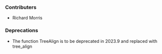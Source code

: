 <!--
A new scriv changelog fragment.

Uncomment the section that is right (remove the HTML comment wrapper).
-->

### Contributers

- Richard Morris

<!--
### ENH

- A bullet item for the ENH category.

-->
<!--
### BUG

- A bullet item for the BUG category.

-->
<!--
### DOC

- A bullet item for the DOC category.

-->
### Deprecations

- The function TreeAlign is to be deprecated in 2023.9 and replaced with tree_align

<!--
### Discontinued

- A bullet item for the Discontinued category.

-->
